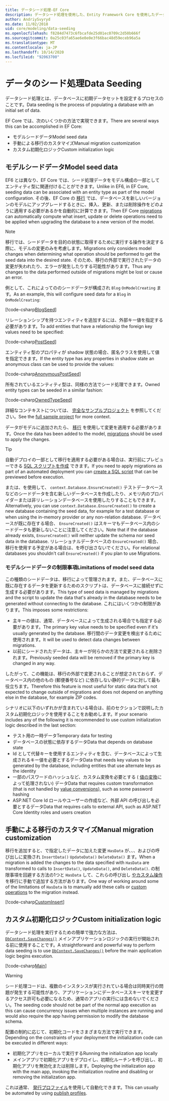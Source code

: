 ```yaml
---
title: データシード処理-EF Core
description: データシード処理を使用した、Entity Framework Core を使用したデータベースへの初期データセットの読み込み
author: AndriySvyryd
ms.date: 11/02/2018
uid: core/modeling/data-seeding
ms.openlocfilehash: f8284d7473c6fbcafde25d01ec0709c2d50b666f
ms.sourcegitcommit: 0a25c03fa65ae6e0e0e3f66bac48d59eceb96a5a
ms.translationtype: MT
ms.contentlocale: ja-JP
ms.lasthandoff: 10/14/2020
ms.locfileid: "92063700"
---
```

# <a name="data-seeding"></a><span data-ttu-id="73bec-103">データのシード処理</span><span class="sxs-lookup"><span data-stu-id="73bec-103">Data Seeding</span></span>

<span data-ttu-id="73bec-104">データシード処理とは、データベースに初期データセットを設定するプロセスのことです。</span><span class="sxs-lookup"><span data-stu-id="73bec-104">Data seeding is the process of populating a database with an initial set of data.</span></span>

<span data-ttu-id="73bec-105">EF Core では、次のいくつかの方法で実現できます。</span><span class="sxs-lookup"><span data-stu-id="73bec-105">There are several ways this can be accomplished in EF Core:</span></span>

* <span data-ttu-id="73bec-106">モデルシードデータ</span><span class="sxs-lookup"><span data-stu-id="73bec-106">Model seed data</span></span>
* <span data-ttu-id="73bec-107">手動による移行のカスタマイズ</span><span class="sxs-lookup"><span data-stu-id="73bec-107">Manual migration customization</span></span>
* <span data-ttu-id="73bec-108">カスタム初期化ロジック</span><span class="sxs-lookup"><span data-stu-id="73bec-108">Custom initialization logic</span></span>

## <a name="model-seed-data"></a><span data-ttu-id="73bec-109">モデルシードデータ</span><span class="sxs-lookup"><span data-stu-id="73bec-109">Model seed data</span></span>

<span data-ttu-id="73bec-110">EF6 とは異なり、EF Core では、シード処理データをモデル構成の一部としてエンティティ型に関連付けることができます。</span><span class="sxs-lookup"><span data-stu-id="73bec-110">Unlike in EF6, in EF Core, seeding data can be associated with an entity type as part of the model configuration.</span></span> <span data-ttu-id="73bec-111">その後、EF Core の [移行](xref:core/managing-schemas/migrations/index) では、データベースを新しいバージョンのモデルにアップグレードするときに、挿入、更新、または削除操作をどのように適用する必要があるかを自動的に計算できます。</span><span class="sxs-lookup"><span data-stu-id="73bec-111">Then EF Core [migrations](xref:core/managing-schemas/migrations/index) can automatically compute what insert, update or delete operations need to be applied when upgrading the database to a new version of the model.</span></span>

> [!NOTE]
> <span data-ttu-id="73bec-112">移行では、シードデータを目的の状態に取得するために実行する操作を決定する際に、モデルの変更のみを考慮します。</span><span class="sxs-lookup"><span data-stu-id="73bec-112">Migrations only considers model changes when determining what operation should be performed to get the seed data into the desired state.</span></span> <span data-ttu-id="73bec-113">そのため、移行の外部で実行されたデータの変更が失われたり、エラーが発生したりする可能性があります。</span><span class="sxs-lookup"><span data-stu-id="73bec-113">Thus any changes to the data performed outside of migrations might be lost or cause an error.</span></span>

<span data-ttu-id="73bec-114">例として、これによってののシードデータが構成され `Blog` `OnModelCreating` ます。</span><span class="sxs-lookup"><span data-stu-id="73bec-114">As an example, this will configure seed data for a `Blog` in `OnModelCreating`:</span></span>

[!code-csharp[BlogSeed](../../../samples/core/Modeling/DataSeeding/DataSeedingContext.cs?name=BlogSeed)]

<span data-ttu-id="73bec-115">リレーションシップを持つエンティティを追加するには、外部キー値を指定する必要があります。</span><span class="sxs-lookup"><span data-stu-id="73bec-115">To add entities that have a relationship the foreign key values need to be specified:</span></span>

[!code-csharp[PostSeed](../../../samples/core/Modeling/DataSeeding/DataSeedingContext.cs?name=PostSeed)]

<span data-ttu-id="73bec-116">エンティティ型のプロパティが shadow 状態の場合、匿名クラスを使用して値を指定できます。</span><span class="sxs-lookup"><span data-stu-id="73bec-116">If the entity type has any properties in shadow state an anonymous class can be used to provide the values:</span></span>

[!code-csharp[AnonymousPostSeed](../../../samples/core/Modeling/DataSeeding/DataSeedingContext.cs?name=AnonymousPostSeed)]

<span data-ttu-id="73bec-117">所有されているエンティティ型は、同様の方法でシード処理できます。</span><span class="sxs-lookup"><span data-stu-id="73bec-117">Owned entity types can be seeded in a similar fashion:</span></span>

[!code-csharp[OwnedTypeSeed](../../../samples/core/Modeling/DataSeeding/DataSeedingContext.cs?name=OwnedTypeSeed)]

<span data-ttu-id="73bec-118">詳細なコンテキストについては、 [完全なサンプルプロジェクト](https://github.com/dotnet/EntityFramework.Docs/tree/master/samples/core/Modeling/DataSeeding) を参照してください。</span><span class="sxs-lookup"><span data-stu-id="73bec-118">See the [full sample project](https://github.com/dotnet/EntityFramework.Docs/tree/master/samples/core/Modeling/DataSeeding) for more context.</span></span>

<span data-ttu-id="73bec-119">データがモデルに追加されたら、 [移行](xref:core/managing-schemas/migrations/index) を使用して変更を適用する必要があります。</span><span class="sxs-lookup"><span data-stu-id="73bec-119">Once the data has been added to the model, [migrations](xref:core/managing-schemas/migrations/index) should be used to apply the changes.</span></span>

> [!TIP]
> <span data-ttu-id="73bec-120">自動デプロイの一部として移行を適用する必要がある場合は、実行前にプレビューできる [SQL スクリプトを作成](xref:core/managing-schemas/migrations/index#generate-sql-scripts) できます。</span><span class="sxs-lookup"><span data-stu-id="73bec-120">If you need to apply migrations as part of an automated deployment you can [create a SQL script](xref:core/managing-schemas/migrations/index#generate-sql-scripts) that can be previewed before execution.</span></span>

<span data-ttu-id="73bec-121">または、を使用して、 `context.Database.EnsureCreated()` テストデータベースなどのシードデータを含む新しいデータベースを作成したり、メモリ内のプロバイダーまたは非リレーションデータベースを使用したりすることもできます。</span><span class="sxs-lookup"><span data-stu-id="73bec-121">Alternatively, you can use `context.Database.EnsureCreated()` to create a new database containing the seed data, for example for a test database or when using the in-memory provider or any non-relation database.</span></span> <span data-ttu-id="73bec-122">データベースが既に存在する場合、 `EnsureCreated()` はスキーマもデータベース内のシードデータも更新しないことに注意してください。</span><span class="sxs-lookup"><span data-stu-id="73bec-122">Note that if the database already exists, `EnsureCreated()` will neither update the schema nor seed data in the database.</span></span> <span data-ttu-id="73bec-123">リレーショナルデータベースの `EnsureCreated()` 場合、移行を使用する予定がある場合は、を呼び出さないでください。</span><span class="sxs-lookup"><span data-stu-id="73bec-123">For relational databases you shouldn't call `EnsureCreated()` if you plan to use Migrations.</span></span>

### <a name="limitations-of-model-seed-data"></a><span data-ttu-id="73bec-124">モデルシードデータの制限事項</span><span class="sxs-lookup"><span data-stu-id="73bec-124">Limitations of model seed data</span></span>

<span data-ttu-id="73bec-125">この種類のシードデータは、移行によって管理されます。また、データベースに既に存在するデータを更新するためのスクリプトは、データベースに接続せずに生成する必要があります。</span><span class="sxs-lookup"><span data-stu-id="73bec-125">This type of seed data is managed by migrations and the script to update the data that's already in the database needs to be generated without connecting to the database.</span></span> <span data-ttu-id="73bec-126">これにはいくつかの制限があります。</span><span class="sxs-lookup"><span data-stu-id="73bec-126">This imposes some restrictions:</span></span>

* <span data-ttu-id="73bec-127">主キーの値は、通常、データベースによって生成される場合でも指定する必要があります。</span><span class="sxs-lookup"><span data-stu-id="73bec-127">The primary key value needs to be specified even if it's usually generated by the database.</span></span> <span data-ttu-id="73bec-128">移行間のデータ変更を検出するために使用されます。</span><span class="sxs-lookup"><span data-stu-id="73bec-128">It will be used to detect data changes between migrations.</span></span>
* <span data-ttu-id="73bec-129">以前にシードされたデータは、主キーが何らかの方法で変更されると削除されます。</span><span class="sxs-lookup"><span data-stu-id="73bec-129">Previously seeded data will be removed if the primary key is changed in any way.</span></span>

<span data-ttu-id="73bec-130">したがって、この機能は、移行の外部で変更されることが想定されておらず、データベース内の他のもの (郵便番号など) に依存しない静的データに対して最も役立ちます。</span><span class="sxs-lookup"><span data-stu-id="73bec-130">Therefore this feature is most useful for static data that's not expected to change outside of migrations and does not depend on anything else in the database, for example ZIP codes.</span></span>

<span data-ttu-id="73bec-131">シナリオに以下のいずれかが含まれている場合は、前のセクションで説明したカスタム初期化ロジックを使用することをお勧めします。</span><span class="sxs-lookup"><span data-stu-id="73bec-131">If your scenario includes any of the following it is recommended to use custom initialization logic described in the last section:</span></span>

* <span data-ttu-id="73bec-132">テスト用の一時データ</span><span class="sxs-lookup"><span data-stu-id="73bec-132">Temporary data for testing</span></span>
* <span data-ttu-id="73bec-133">データベースの状態に依存するデータ</span><span class="sxs-lookup"><span data-stu-id="73bec-133">Data that depends on database state</span></span>
* <span data-ttu-id="73bec-134">Id として代替キーを使用するエンティティを含む、データベースによって生成されるキー値を必要とするデータ</span><span class="sxs-lookup"><span data-stu-id="73bec-134">Data that needs key values to be generated by the database, including entities that use alternate keys as the identity</span></span>
* <span data-ttu-id="73bec-135">一部のパスワードのハッシュなど、カスタム変換を必要とする ( [値の変換](xref:core/modeling/value-conversions)によって処理されない) データ</span><span class="sxs-lookup"><span data-stu-id="73bec-135">Data that requires custom transformation (that is not handled by [value conversions](xref:core/modeling/value-conversions)), such as some password hashing</span></span>
* <span data-ttu-id="73bec-136">ASP.NET Core Id ロールやユーザーの作成など、外部 API の呼び出しを必要とするデータ</span><span class="sxs-lookup"><span data-stu-id="73bec-136">Data that requires calls to external API, such as ASP.NET Core Identity roles and users creation</span></span>

## <a name="manual-migration-customization"></a><span data-ttu-id="73bec-137">手動による移行のカスタマイズ</span><span class="sxs-lookup"><span data-stu-id="73bec-137">Manual migration customization</span></span>

<span data-ttu-id="73bec-138">移行を追加すると、で指定したデータに加えた変更 `HasData` が、、、およびの呼び出しに変換され `InsertData()` `UpdateData()` `DeleteData()` ます。</span><span class="sxs-lookup"><span data-stu-id="73bec-138">When a migration is added the changes to the data specified with `HasData` are transformed to calls to `InsertData()`, `UpdateData()`, and `DeleteData()`.</span></span> <span data-ttu-id="73bec-139">の制限事項を回避する方法の1つと `HasData` して、これらの呼び出し [やカスタム操作](xref:core/managing-schemas/migrations/operations) を移行に手動で追加する方法があります。</span><span class="sxs-lookup"><span data-stu-id="73bec-139">One way of working around some of the limitations of `HasData` is to manually add these calls or [custom operations](xref:core/managing-schemas/migrations/operations) to the migration instead.</span></span>

[!code-csharp[CustomInsert](../../../samples/core/Modeling/DataSeeding/Migrations/20181102235626_Initial.cs?name=CustomInsert)]

## <a name="custom-initialization-logic"></a><span data-ttu-id="73bec-140">カスタム初期化ロジック</span><span class="sxs-lookup"><span data-stu-id="73bec-140">Custom initialization logic</span></span>

<span data-ttu-id="73bec-141">データシード処理を実行するための簡単で強力な方法は、 [`DbContext.SaveChanges()`](xref:core/saving/index) メインアプリケーションロジックの実行が開始される前に使用することです。</span><span class="sxs-lookup"><span data-stu-id="73bec-141">A straightforward and powerful way to perform data seeding is to use [`DbContext.SaveChanges()`](xref:core/saving/index) before the main application logic begins execution.</span></span>

[!code-csharp[Main](../../../samples/core/Modeling/DataSeeding/Program.cs?name=CustomSeeding)]

> [!WARNING]
> <span data-ttu-id="73bec-142">シード処理コードは、複数のインスタンスが実行されている場合は同時実行の問題が発生する可能性があり、アプリケーションにデータベーススキーマを変更するアクセス許可も必要になるため、通常のアプリの実行には含めないでください。</span><span class="sxs-lookup"><span data-stu-id="73bec-142">The seeding code should not be part of the normal app execution as this can cause concurrency issues when multiple instances are running and would also require the app having permission to modify the database schema.</span></span>

<span data-ttu-id="73bec-143">配置の制約に応じて、初期化コードをさまざまな方法で実行できます。</span><span class="sxs-lookup"><span data-stu-id="73bec-143">Depending on the constraints of your deployment the initialization code can be executed in different ways:</span></span>

* <span data-ttu-id="73bec-144">初期化アプリをローカルで実行する</span><span class="sxs-lookup"><span data-stu-id="73bec-144">Running the initialization app locally</span></span>
* <span data-ttu-id="73bec-145">メインアプリで初期化アプリをデプロイし、初期化ルーチンを呼び出し、初期化アプリを無効化または削除します。</span><span class="sxs-lookup"><span data-stu-id="73bec-145">Deploying the initialization app with the main app, invoking the initialization routine and disabling or removing the initialization app.</span></span>

<span data-ttu-id="73bec-146">これは通常、 [発行プロファイル](/aspnet/core/host-and-deploy/visual-studio-publish-profiles)を使用して自動化できます。</span><span class="sxs-lookup"><span data-stu-id="73bec-146">This can usually be automated by using [publish profiles](/aspnet/core/host-and-deploy/visual-studio-publish-profiles).</span></span>
